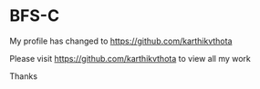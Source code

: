 BFS-C
=====


My profile has changed to https://github.com/karthikvthota

Please visit https://github.com/karthikvthota to view all my work

Thanks
